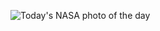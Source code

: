 ![Today's NASA photo of the day](https://www.nasa.gov/sites/default/files/styles/full_width_feature/public/thumbnails/image/pia23900.jpg)
